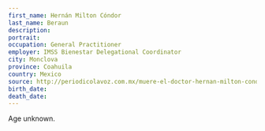 ```yaml
---
first_name: Hernán Milton Cóndor
last_name: Beraun
description: 
portrait: 
occupation: General Practitioner
employer: IMSS Bienestar Delegational Coordinator
city: Monclova
province: Coahuila
country: Mexico
source: http://periodicolavoz.com.mx/muere-el-doctor-hernan-milton-condor-jefe-de-delegacion-del-imss-bienestar-en-coahuila
birth_date: 
death_date: 
---
```


Age unknown.